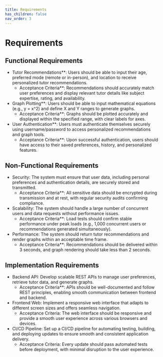 ```yaml
---
title: Requirements
has_children: false
nav_order: 3
---
```


# Requirements

## Functional Requirements
- Tutor Recommendations**: Users should be able to input their age, preferred mode (remote or in-person), and location to receive personalized tutor recommendations.
    - Acceptance Criteria**: Recommendations should accurately match user preferences and display relevant tutor details like subject expertise, rating, and availability.
- Graph Plotting**: Users should be able to input mathematical equations (e.g., y = x^2) and define X and Y ranges to generate graphs.
    - Acceptance Criteria**: Graphs should be plotted accurately and displayed within the specified range, with clear labels for axes.
- User Authentication**: Users must authenticate themselves securely using username/password to access personalized recommendations and graph tools.
    - Acceptance Criteria**: Upon successful authentication, users should have access to their saved preferences, history, and personalized features.

## Non-Functional Requirements
- Security: The system must ensure that user data, including personal preferences and authentication details, are securely stored and transmitted.
    - Acceptance Criteria**: All sensitive data should be encrypted during transmission and at rest, with regular security audits confirming compliance.
- Scalability: The system should handle a large number of concurrent users and data requests without performance issues.
    - Acceptance Criteria**: Load tests should confirm stable performance under peak loads (e.g., 1,000 concurrent users or recommendations generated simultaneously).
- Performance: The system should return tutor recommendations and render graphs within an acceptable time frame.
    - Acceptance Criteria**: Recommendations should be delivered within 3 seconds, and graph rendering should take less than 2 seconds.

## Implementation Requirements
- Backend API: Develop scalable REST APIs to manage user preferences, retrieve tutor data, and generate graphs.
    - Acceptance Criteria**: APIs should be well-documented and follow REST principles, enabling smooth communication between frontend and backend.
- Frontend Web: Implement a responsive web interface that adapts to different screen sizes and offers seamless navigation.
    - Acceptance Criteria: The web interface should be responsive and provide a smooth user experience across various browsers and devices.
- CI/CD Pipeline: Set up a CI/CD pipeline for automating testing, building, and deploying updates to ensure smooth and consistent application delivery.
    - Acceptance Criteria: Every update should pass automated tests before deployment, with minimal disruption to the user experience.
